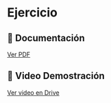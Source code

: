 # Ejercicio

## 📄 Documentación
[Ver PDF](./VideoJuego.pdf)
## 🎥 Video Demostración
[Ver video en Drive](https://drive.google.com/file/d/1hAS3TLJBvhcavpxET1ErdzelJb4Z2wzI/view?usp=sharing)
